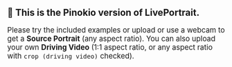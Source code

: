 ## 🤗 This is the Pinokio version of **LivePortrait**.
<div style="font-size: 1.2em;">Please try the included examples or upload or use a webcam to get a <strong>Source Portrait</strong> (any aspect ratio). You can also upload your own <strong>Driving Video</strong> (1:1 aspect ratio, or any aspect ratio with <code>crop (driving video)</code> checked).</div>
